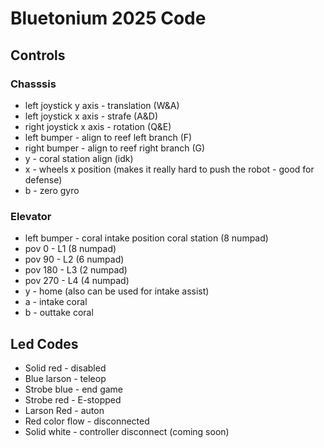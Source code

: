# Bluetonium 2025 Code

## Controls


### Chasssis
* left joystick y axis - translation (W&A)
* left joystick x axis - strafe (A&D)
* right joystick x axis - rotation (Q&E)
* left bumper - align to reef left branch (F)
* right bumper - align to reef right branch (G)
* y - coral station align (idk)
* x - wheels x position (makes it really hard to push the robot - good for defense)
* b - zero gyro


### Elevator
* left bumper - coral intake position coral station (8 numpad)
* pov 0 - L1 (8 numpad)
* pov 90 - L2 (6 numpad)
* pov 180 - L3 (2 numpad)
* pov 270 - L4 (4 numpad)
* y - home (also can be used for intake assist)
* a - intake coral
* b - outtake coral


## Led Codes
* Solid red - disabled
* Blue larson - teleop
* Strobe blue - end game
* Strobe red - E-stopped 
* Larson Red - auton
* Red color flow - disconnected
* Solid white - controller disconnect (coming soon)

